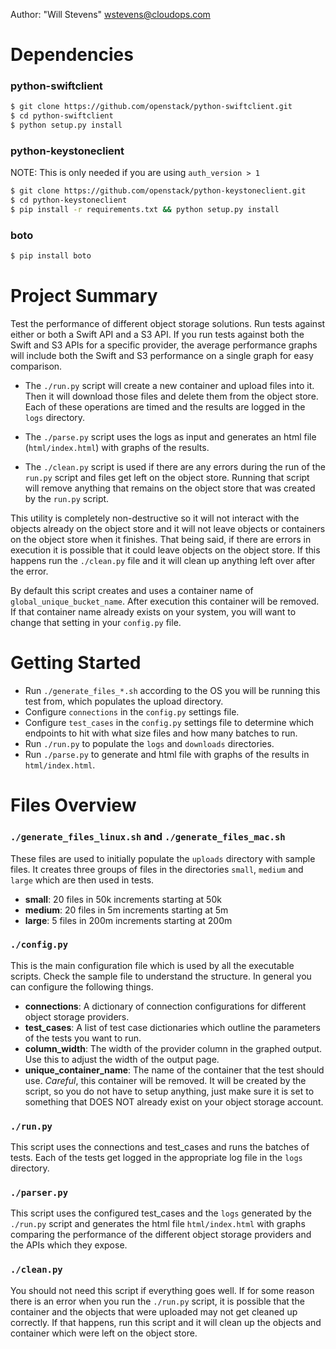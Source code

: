 Author: "Will Stevens" <wstevens@cloudops.com>

Dependencies
============

### python-swiftclient
``` bash
$ git clone https://github.com/openstack/python-swiftclient.git
$ cd python-swiftclient
$ python setup.py install
```

### python-keystoneclient
NOTE: This is only needed if you are using `auth_version > 1`
``` bash
$ git clone https://github.com/openstack/python-keystoneclient.git
$ cd python-keystoneclient
$ pip install -r requirements.txt && python setup.py install
```

### boto
``` bash
$ pip install boto
```


Project Summary
===============

Test the performance of different object storage solutions.  Run tests against either or both a Swift API and a S3 API.  If you run tests against both the Swift and S3 APIs for a specific provider, the average performance graphs will include both the Swift and S3 performance on a single graph for easy comparison.

- The `./run.py` script will create a new container and upload files into it.  Then it will download those files and delete them from the object store.  Each of these operations are timed and the results are logged in the `logs` directory.

- The `./parse.py` script uses the logs as input and generates an html file (`html/index.html`) with graphs of the results.

- The `./clean.py` script is used if there are any errors during the run of the `run.py` script and files get left on the object store.  Running that script will remove anything that remains on the object store that was created by the `run.py` script.

This utility is completely non-destructive so it will not interact with the objects already on the object store and it will not leave objects or containers on the object store when it finishes.  That being said, if there are errors in execution it is possible that it could leave objects on the object store.  If this happens run the `./clean.py` file and it will clean up anything left over after the error.

By default this script creates and uses a container name of `global_unique_bucket_name`.  After execution this container will be removed.  If that container name already exists on your system, you will want to change that setting in your `config.py` file.


Getting Started
===============

- Run `./generate_files_*.sh` according to the OS you will be running this test from, which populates the upload directory.
- Configure `connections` in the `config.py` settings file.
- Configure `test_cases` in the `config.py` settings file to determine which endpoints to hit with what size files and how many batches to run.
- Run `./run.py` to populate the `logs` and `downloads` directories.
- Run `./parse.py` to generate and html file with graphs of the results in `html/index.html`.


Files Overview
==============

### `./generate_files_linux.sh` and `./generate_files_mac.sh`
These files are used to initially populate the `uploads` directory with sample files.  It creates three groups of files in the directories `small`, `medium` and `large` which are then used in tests.

- **small**: 20 files in 50k increments starting at 50k
- **medium**: 20 files in 5m increments starting at 5m
- **large**: 5 files in 200m increments starting at 200m


### `./config.py`
This is the main configuration file which is used by all the executable scripts.  Check the sample file to understand the structure.  In general you can configure the following things.

- **connections**: A dictionary of connection configurations for different object storage providers.
- **test_cases**: A list of test case dictionaries which outline the parameters of the tests you want to run.
- **column_width**: The width of the provider column in the graphed output.  Use this to adjust the width of the output page.
- **unique_container_name**: The name of the container that the test should use.  *Careful*, this container will be removed.  It will be created by the script, so you do not have to setup anything, just make sure it is set to something that DOES NOT already exist on your object storage account.


### `./run.py`
This script uses the connections and test_cases and runs the batches of tests.  Each of the tests get logged in the appropriate log file in the `logs` directory.


### `./parser.py`
This script uses the configured test_cases and the `logs` generated by the `./run.py` script and generates the html file `html/index.html` with graphs comparing the performance of the different object storage providers and the APIs which they expose.


### `./clean.py`
You should not need this script if everything goes well.  If for some reason there is an error when you run the `./run.py` script, it is possible that the container and the objects that were uploaded may not get cleaned up correctly.  If that happens, run this script and it will clean up the objects and container which were left on the object store.

